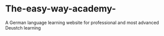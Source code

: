 # The-easy-way-academy-
A German language learning website for professional and most advanced Deustch learning 
